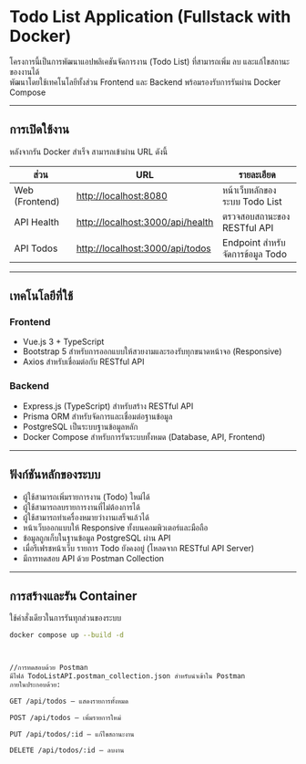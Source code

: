 # Todo List Application (Fullstack with Docker)

โครงการนี้เป็นการพัฒนาแอปพลิเคชันจัดการงาน (Todo List) ที่สามารถเพิ่ม ลบ และแก้ไขสถานะของงานได้  
พัฒนาโดยใช้เทคโนโลยีทั้งส่วน Frontend และ Backend พร้อมรองรับการรันผ่าน Docker Compose

---

## การเปิดใช้งาน

หลังจากรัน Docker สำเร็จ สามารถเข้าผ่าน URL ดังนี้

| ส่วน | URL | รายละเอียด |
|------|-----|-------------|
| Web (Frontend) | [http://localhost:8080](http://localhost:8080) | หน้าเว็บหลักของระบบ Todo List |
| API Health | [http://localhost:3000/api/health](http://localhost:3000/api/health) | ตรวจสอบสถานะของ RESTful API |
| API Todos | [http://localhost:3000/api/todos](http://localhost:3000/api/todos) | Endpoint สำหรับจัดการข้อมูล Todo |

---

## เทคโนโลยีที่ใช้

### Frontend
- Vue.js 3 + TypeScript  
- Bootstrap 5 สำหรับการออกแบบให้สวยงามและรองรับทุกขนาดหน้าจอ (Responsive)  
- Axios สำหรับเชื่อมต่อกับ RESTful API  

### Backend
- Express.js (TypeScript) สำหรับสร้าง RESTful API  
- Prisma ORM สำหรับจัดการและเชื่อมต่อฐานข้อมูล  
- PostgreSQL เป็นระบบฐานข้อมูลหลัก  
- Docker Compose สำหรับการรันระบบทั้งหมด (Database, API, Frontend)

---

## ฟังก์ชันหลักของระบบ

- ผู้ใช้สามารถเพิ่มรายการงาน (Todo) ใหม่ได้  
- ผู้ใช้สามารถลบรายการงานที่ไม่ต้องการได้  
- ผู้ใช้สามารถทำเครื่องหมายว่างานเสร็จแล้วได้  
- หน้าเว็บออกแบบให้ Responsive ทั้งบนคอมพิวเตอร์และมือถือ  
- ข้อมูลถูกเก็บในฐานข้อมูล PostgreSQL ผ่าน API  
- เมื่อรีเฟรชหน้าเว็บ รายการ Todo ยังคงอยู่ (โหลดจาก RESTful API Server)  
- มีการทดสอบ API ด้วย Postman Collection

---

## การสร้างและรัน Container

ใช้คำสั่งเดียวในการรันทุกส่วนของระบบ

```bash
docker compose up --build -d



//การทดสอบด้วย Postman
มีไฟล์ TodoListAPI.postman_collection.json สำหรับนำเข้าใน Postman
ภายในประกอบด้วย:

GET /api/todos – แสดงรายการทั้งหมด

POST /api/todos – เพิ่มรายการใหม่

PUT /api/todos/:id – แก้ไขสถานะงาน

DELETE /api/todos/:id – ลบงาน

